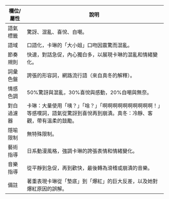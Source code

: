 | 欄位/屬性 | 說明 |
|---|---|
| 語氣標籤 | 驚訝、混亂、喜悅、自嘲。 |
| 語域 | 口語化，卡琳的「大小姐」口吻因震驚而混亂。 |
| 節奏規則 | 快速，對話急促，內心獨白多，以展現卡琳的混亂和情緒變化。 |
| 詞彙色盤 | 誇張的形容詞，網路流行語（來自真冬的解釋）。 |
| 情感色調 | 50%驚訝與混亂，30%喜悅與感動，20%自嘲與無奈。 |
| 對白過濾器 | 卡琳：大量使用「咦？」「啥？」「啊啊啊啊啊啊啊啊啊啊！」等感嘆詞，語氣從驚訝到喜悅再到崩潰。真冬：冷靜、客觀，帶有溫柔的鼓勵。 |
| 隱喻限制 | 無特殊限制。 |
| 藝術指導 | 日系動漫風格，強調卡琳的誇張表情和情緒變化。 |
| 音樂指導 | 從平靜到急促，再到歡快，最後轉為滑稽或崩潰的音樂。 |
| 備註 | 著重表現卡琳從「墊底」到「爆紅」的巨大反差，以及她對爆紅原因的誤解。 |
